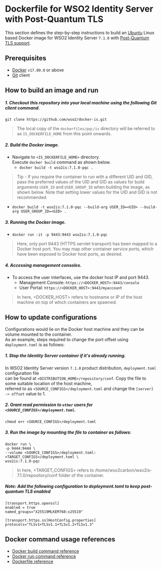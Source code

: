 # Dockerfile for WSO2 Identity Server with Post-Quantum TLS #

This section defines the step-by-step instructions to build an [Ubuntu](https://hub.docker.com/_/ubuntu/) Linux
based Docker image for WSO2 Identity Server `7.1.0` with [Post-Quantum TLS support](https://is.docs.wso2.com/en/7.1.0/deploy/security/configure-post-quantum-tls/).

## Prerequisites

* [Docker](https://www.docker.com/get-docker) `v17.09.0` or above
* [Git](https://git-scm.com/book/en/v2/Getting-Started-Installing-Git) client

## How to build an image and run

##### 1. Checkout this repository into your local machine using the following Git client command.

```
git clone https://github.com/wso2/docker-is.git
```

>The local copy of the `dockerfiles/pqc/is` directory will be referred to as `IS_DOCKERFILE_HOME` from this point onwards.

##### 2.  Build the Docker image.

- Navigate to `<IS_DOCKERFILE_HOME>` directory. <br>
  Execute `docker build` command as shown below.
    + `docker build -t wso2is:7.1.0-pqc .`

> Tip - If you require the container to run with a different UID and GID, pass the preferred values of the UID and GID
> as values for build arguments `USER_ID` and `USER_GROUP_ID` when building the image, as shown below. Note
> that setting lower values for the UID and GID is not recommended.
+ `docker build -t wso2is:7.1.0-pqc --build-arg USER_ID=<UID> --build-arg USER_GROUP_ID=<GID> .`

##### 3. Running the Docker image.

- `docker run -it -p 9443:9443 wso2is:7.1.0-pqc`

>Here, only port 9443 (HTTPS servlet transport) has been mapped to a Docker host port.
You may map other container service ports, which have been exposed to Docker host ports, as desired.

##### 4. Accessing management consoles.

- To access the user interfaces, use the docker host IP and port 9443.
    + Management Console: `https://<DOCKER_HOST>:9443/console`
    + User Portal: `https://<DOCKER_HOST>:9443/myaccount`
    
>In here, <DOCKER_HOST> refers to hostname or IP of the host machine on top of which containers are spawned.

## How to update configurations

Configurations would lie on the Docker host machine and they can be volume mounted to the container. <br>
As an example, steps required to change the port offset using `deployment.toml` is as follows:

##### 1. Stop the Identity Server container if it's already running.

In WSO2 Identity Server version `7.1.0` product distribution, `deployment.toml` configuration file <br>
can be found at `<DISTRIBUTION_HOME>/repository/conf`. Copy the file to some suitable location of the host machine, <br>
referred to as `<SOURCE_CONFIGS>/deployment.toml` and change the `[server] -> offset` value to 1.

##### 2. Grant read permission to `other` users for `<SOURCE_CONFIGS>/deployment.toml`.

```
chmod o+r <SOURCE_CONFIGS>/deployment.toml
```

##### 3. Run the image by mounting the file to container as follows:

```
docker run \
-p 9444:9444 \
--volume <SOURCE_CONFIGS>/deployment.toml:<TARGET_CONFIGS>/deployment.toml \
wso2is:7.1.0-pqc
```

>In here, <TARGET_CONFIGS> refers to /home/wso2carbon/wso2is-7.1.0/repository/conf folder of the container.

##### Note: Add the following configuration to deployment.toml to keep post-quantum TLS enabled

```
[transport.https.openssl]
enabled = true
named_groups="X25519MLKEM768:x25519"

[transport.https.sslHostConfig.properties]
protocols="TLSv1+TLSv1.1+TLSv1.2+TLSv1.3"
```

## Docker command usage references

* [Docker build command reference](https://docs.docker.com/engine/reference/commandline/build/)
* [Docker run command reference](https://docs.docker.com/engine/reference/run/)
* [Dockerfile reference](https://docs.docker.com/engine/reference/builder/)
